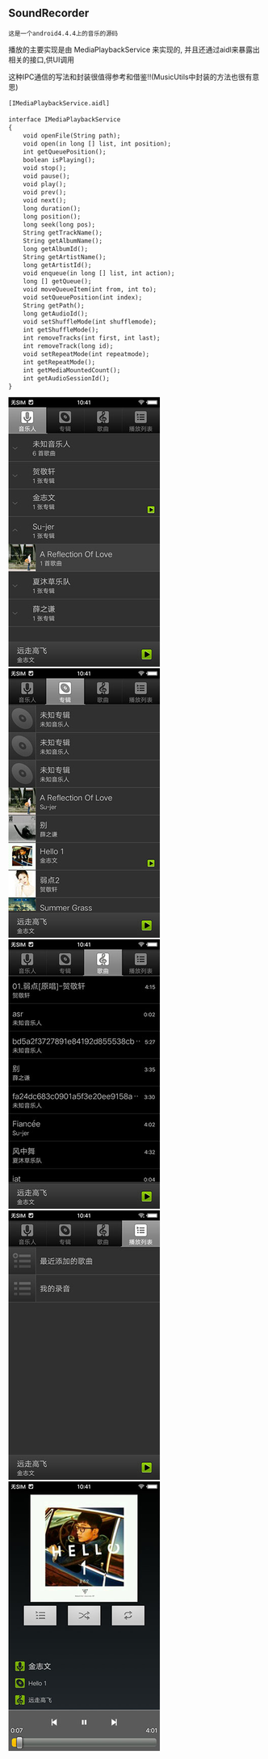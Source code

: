 ## SoundRecorder
    这是一个android4.4.4上的音乐的源码

播放的主要实现是由 MediaPlaybackService 来实现的, 并且还通过aidl来暴露出相关的接口,供UI调用

这种IPC通信的写法和封装很值得参考和借鉴!!(MusicUtils中封装的方法也很有意思)

	[IMediaPlaybackService.aidl]

	interface IMediaPlaybackService
	{
	    void openFile(String path);
	    void open(in long [] list, int position);
	    int getQueuePosition();
	    boolean isPlaying();
	    void stop();
	    void pause();
	    void play();
	    void prev();
	    void next();
	    long duration();
	    long position();
	    long seek(long pos);
	    String getTrackName();
	    String getAlbumName();
	    long getAlbumId();
	    String getArtistName();
	    long getArtistId();
	    void enqueue(in long [] list, int action);
	    long [] getQueue();
	    void moveQueueItem(int from, int to);
	    void setQueuePosition(int index);
	    String getPath();
	    long getAudioId();
	    void setShuffleMode(int shufflemode);
	    int getShuffleMode();
	    int removeTracks(int first, int last);
	    int removeTrack(long id);
	    void setRepeatMode(int repeatmode);
	    int getRepeatMode();
	    int getMediaMountedCount();
	    int getAudioSessionId();
	}




![](ScreenShots/p1.jpg)
![](ScreenShots/p2.jpg)
![](ScreenShots/p3.jpg)
![](ScreenShots/p4.jpg)
![](ScreenShots/p5.jpg)